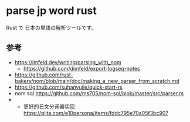 # parse jp word rust

Rust で 日本の単語の解析ツールです。

## 参考

* https://imfeld.dev/writing/parsing_with_nom
    * https://github.com/dimfeld/export-logseq-notes
* https://github.com/rust-bakery/nom/blob/main/doc/making_a_new_parser_from_scratch.md
* https://github.com/suhanyujie/quick-start-rs
* nom sql https://github.com/ms705/nom-sql/blob/master/src/parser.rs
* - 更好的日文分词器实现 https://qiita.com/e10persona/items/fddc795e70a05f3bc907
